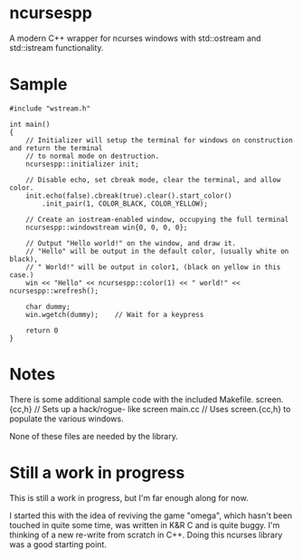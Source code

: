 # ncursespp

A modern C++ wrapper for ncurses windows with std::ostream and std::istream functionality.

# Sample
    #include "wstream.h"
    
    int main()
    {
        // Initializer will setup the terminal for windows on construction and return the terminal
        // to normal mode on destruction.
        ncursespp::initializer init;
        
        // Disable echo, set cbreak mode, clear the terminal, and allow color.
        init.echo(false).cbreak(true).clear().start_color()
            .init_pair(1, COLOR_BLACK, COLOR_YELLOW);
        
        // Create an iostream-enabled window, occupying the full terminal
        ncursespp::windowstream win{0, 0, 0, 0};
        
        // Output "Hello world!" on the window, and draw it.
        // "Hello" will be output in the default color, (usually white on black),
        // " World!" will be output in color1, (black on yellow in this case.)
        win << "Hello" << ncursespp::color(1) << " world!" << ncursespp::wrefresh();
        
        char dummy;
        win.wgetch(dummy);    // Wait for a keypress
        
        return 0
    }

# Notes

There is some additional sample code with the included Makefile.
screen.{cc,h} // Sets up a hack/rogue- like screen 
main.cc       // Uses screen.{cc,h} to populate the various windows.

None of these files are needed by the library.

# Still a work in progress

This is still a work in progress, but I'm far enough along for now.

I started this with the idea of reviving the game "omega", which hasn't been
touched in quite some time, was written in K&R C and is quite buggy.  I'm
thinking of a new re-write from scratch in C++.  Doing this ncurses library
was a good starting point.
